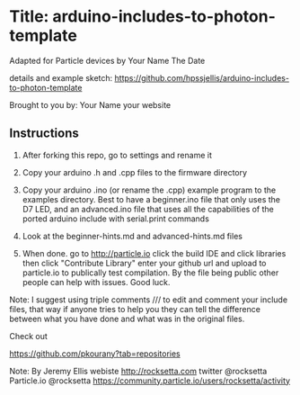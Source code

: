 Title: arduino-includes-to-photon-template
====

Adapted for Particle devices by Your Name The Date

details and example sketch: https://github.com/hpssjellis/arduino-includes-to-photon-template

Brought to you by: Your Name       your website


Instructions
----


1. After forking this repo, go to settings and rename it


1. Copy your arduino .h and .cpp files to the firmware directory


1. Copy your arduino .ino (or rename the .cpp) example program to the examples directory. Best to have a beginner.ino file that only uses the D7 LED, and an advanced.ino file that uses all the capabilities of the ported arduino include with serial.print commands

1. Look at the beginner-hints.md and advanced-hints.md files

1. When done. go to http://particle.io click the build IDE and click libraries then click "Contribute Library" enter your github url and upload to particle.io to publically test compilation. By the file being public other people can help with issues. Good luck.


Note: I suggest using triple comments /// to edit and comment your include files, that way if anyone tries to help you they can tell the difference between what you have done and what was in the original files.



Check out 

https://github.com/pkourany?tab=repositories

Note: By Jeremy Ellis
webiste http://rocksetta.com
twitter @rocksetta
Particle.io @rocksetta
https://community.particle.io/users/rocksetta/activity
